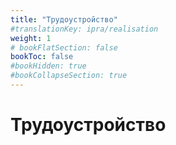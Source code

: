 ```yaml
---
title: "Трудоустройство"
#translationKey: ipra/realisation
weight: 1
# bookFlatSection: false
bookToc: false
#bookHidden: true
#bookCollapseSection: true
---
```


# Трудоустройство
